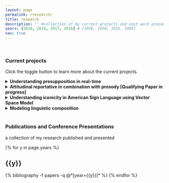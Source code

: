 ```yaml
---
layout: page
permalink: /research/
title: research
description: '' #collection of my current projects and past work presented at conferences and published in journal papers/conference proceedings # publications by categories in reversed chronological order. # generated by jekyll-scholar.
years: [2020, 2019, 2017, 2016] # [1956, 1950, 1935, 1905]
nav: true
---
```



<!-- <span style="color:#B71C1C;"> </span> -->

<br>
<h3> Current projects </h3>

Click the toggle button to learn more about the current projects.

<details>
<summary><b>Understanding presupposition in real-time</b></summary>
<br>
  <ul>
  <li>psycholinguistics</li>
  <li>semantics and pragmatics</li>
  <li>memory retrieval</li>
  </ul>

<blockquote>
... more to come
</blockquote>

</details>

<details>
<summary><b>Attitudinal reportative in combination with prosody [Qualifying Paper in progress]</b></summary>
<br>
  <ul>
  <li>semantics and pragmatics</li>
  <li>prosody</li>
  </ul>

<blockquote>
This paper explores a case of embedded attitude with the use of clause type particle and the attitudinal reportative particle in Korean. The crucial example here is a case where an embedded clause alone, headed by a complementizer -ko, is used as an independent utterance even when it is not used as a fragment answer. This structure, which I refer to as the STAND-ALONE -ko STRUCTURE, can not only embed different types of clause type particles (e.g., declarative, interrogative, and imperative) but also have different semantic meanings depending on the boundary tone that follows. I show that the stand-alone structure can be expressed as what I refer to as the FULL FORM, which contains a CP embedding NP. Grounded on an existing proposal on the choice of mood in relation to (non)veridicality, I argue that the stand-alone structure amounts to an embedded clause that encodes an epistemic agent’s attitude towards the embedded propositional content. I also suggest that the boundary tone has a function similar to that of speech act, expressing speaker’s certainty towards the CP embedding NP of the full form.
</blockquote>

</details>

<details>
<summary><b>Understanding iconicity in American Sign Language using Vector Space Model</b></summary>
<br>
  <ul>
  <li>computational linguistics</li>
  <li>computational semantics</li>
  <li>Americal Sign Language (ASL)</li>
  </ul>

<blockquote>
... in collaboration with Emre Hakgüder, Casey Ferrara, and Aurora Martinez del Rio; more to come
</blockquote>

</details>

<details>
<summary><b>Modeling linguistic composition</b></summary>
<br>
  <ul>
  <li>computational linguistics</li>
  <li>computational semantics</li>
  </ul>

<blockquote>
I tested how well the existing compositionality functions capture compositionlaity in natural language, particularly with the ‘adjective + noun’ phrases. Different from previous work, I used four types of existing categorization of adjectives, and used a constant noun (‘map’) that uniformly combines with different types of adjectives. I explored mainly two compositionality functions, the weighted additive model and the multiplicative model. The models were evaluated by based on the correlation coefficients with the newly collected human behavior result. The results showed that the weighted additive model performs better than the multiplicative model in general. More importantly, the results showed that the model perform differently depending on the type of the adjectives. This possibly serves as evidence that the compositionality functions may be tuned differently by the types of adjectives, or each adjective.
<!-- Following this finding, I plan to explore the lexical function approach (Guevara, 2010; Baroni and Zamparelli, 2010; Bride et al., 2015; Vecchi et al., 2017) in the future, as this method assumes different matrices for each adjective. I can also extend the work of exploring the compositionality of the four types of adjectives by using contextualized word embeddings (e.g. Shwartz and Dagan, 2019). -->
</blockquote>
</details>


<br>
<h3> Publications and Conference Presentations </h3>

a collection of my research published and presented

<div class="publications">

{% for y in page.years %}
  <h2 class="year">{{y}}</h2>
  {% bibliography -f papers -q @*[year={{y}}]* %}
{% endfor %}

</div>
